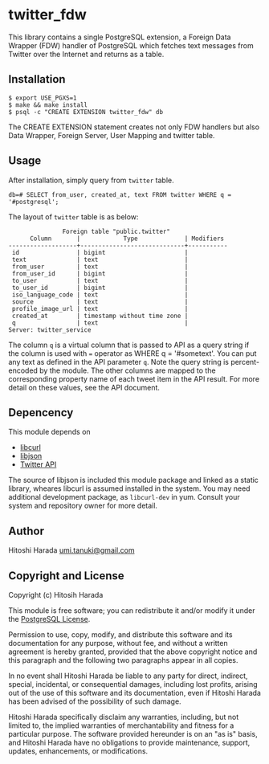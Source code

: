 twitter\_fdw
============

This library contains a single PostgreSQL extension, a Foreign Data
Wrapper (FDW) handler of PostgreSQL which fetches text messages from
Twitter over the Internet and returns as a table. 

Installation
------------

    $ export USE_PGXS=1
    $ make && make install
    $ psql -c "CREATE EXTENSION twitter_fdw" db

The CREATE EXTENSION statement creates not only FDW handlers but also
Data Wrapper, Foreign Server, User Mapping and twitter table.

Usage
-----

After installation, simply query from `twitter` table.

    db=# SELECT from_user, created_at, text FROM twitter WHERE q = '#postgresql';

The layout of `twitter` table is as below:

                   Foreign table "public.twitter"
          Column       |            Type             | Modifiers 
    -------------------+-----------------------------+-----------
     id                | bigint                      | 
     text              | text                        | 
     from_user         | text                        | 
     from_user_id      | bigint                      | 
     to_user           | text                        | 
     to_user_id        | bigint                      | 
     iso_language_code | text                        | 
     source            | text                        | 
     profile_image_url | text                        | 
     created_at        | timestamp without time zone | 
     q                 | text                        | 
    Server: twitter_service

The column `q` is a virtual column that is passed to API as a
query string if the column is used with `=` operator as
WHERE q = '#sometext'. You can put any text as defined in the API
parameter `q`. Note the query string is percent-encoded by the module.
The other columns are mapped to the corresponding property name of
each tweet item in the API result. For more detail on these values,
see the API document.

Depencency
----------

This module depends on

  * [libcurl](http://curl.haxx.se/libcurl/)
  * [libjson](http://projects.snarc.org/libjson/)
  * [Twitter API](http://apiwiki.twitter.com/w/page/22554679/Twitter-API-Documentation)

The source of libjson is included this module package and linked as a
static library, wheares libcurl is assumed installed in the system.
You may need additional development package, as `libcurl-dev` in yum.
Consult your system and repository owner for more detail.

Author
------

Hitoshi Harada <umi.tanuki@gmail.com>

Copyright and License
---------------------

Copyright (c) Hitosih Harada

This module is free software; you can redistribute it and/or modify it under
the [PostgreSQL License](http://www.opensource.org/licenses/postgresql).

Permission to use, copy, modify, and distribute this software and its
documentation for any purpose, without fee, and without a written agreement is
hereby granted, provided that the above copyright notice and this paragraph
and the following two paragraphs appear in all copies.

In no event shall Hitoshi Harada be liable to any party for direct,
indirect, special, incidental, or consequential damages, including
lost profits, arising out of the use of this software and its documentation,
even if Hitoshi Harada has been advised of the possibility of such damage.

Hitoshi Harada specifically disclaim any warranties,
including, but not limited to, the implied warranties of merchantability and
fitness for a particular purpose. The software provided hereunder is on an "as
is" basis, and Hitoshi Harada have no obligations to provide maintenance,
support, updates, enhancements, or modifications.
